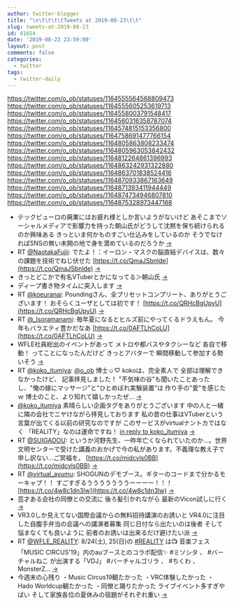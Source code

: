 ```yaml
---
author: twitter-blogger
title: "\n\t\t\t\tTweets at 2019-08-23\t\t"
slug: tweets-at-2019-08-23
id: 41654
date: '2019-08-23 23:59:00'
layout: post
comments: false
categories:
  - twitter
tags:
  - twitter-daily
---
```


https://twitter.com/o_ob/statuses/1164555564568809473 https://twitter.com/o_ob/statuses/1164555605253619713 https://twitter.com/o_ob/statuses/1164558003791548417 https://twitter.com/o_ob/statuses/1164560316358787074 https://twitter.com/o_ob/statuses/1164574815153356800 https://twitter.com/o_ob/statuses/1164758691477766154 https://twitter.com/o_ob/statuses/1164805863808233474 https://twitter.com/o_ob/statuses/1164805963053842432 https://twitter.com/o_ob/statuses/1164812264861396993 https://twitter.com/o_ob/statuses/1164863242931322880 https://twitter.com/o_ob/statuses/1164863701838524416 https://twitter.com/o_ob/statuses/1164870933867163649 https://twitter.com/o_ob/statuses/1164871393411944449 https://twitter.com/o_ob/statuses/1164874734946807810 https://twitter.com/o_ob/statuses/1164875328973447168  

*   テックビューロの廃業にはお疲れ様としか言いようがないけど あそこまでソーシャルメディアで影響力を持った朝山氏がどうして沈黙を保ち続けられるのか興味ある きっといま何かものすごい仕込みをしているのか そうでなければSNSの無い未開の地で身を潜めているのだろうか [->](https://twitter.com/o_ob/statuses/1164555564568809473)
*   RT [@NaotakaFujii](https://twitter.com/NaotakaFujii): でたよ！：イーロン・マスクの脳直結デバイスは、数々の課題を技術でねじ伏せた [https://t.co/QmaJSbnlde](https://t.co/QmaJSbnlde) [->](https://twitter.com/o_ob/statuses/1164555605253619713)
*   きっとどこかで有名VTuberとかになってる＞朝山氏 [->](https://twitter.com/o_ob/statuses/1164558003791548417)
*   ディープ書き物タイムに突入します [->](https://twitter.com/o_ob/statuses/1164560316358787074)
*   RT [@koeuranai](https://twitter.com/koeuranai): Poundingさん、全プリセットコンプリート、ありがとうございます！ おそらくユーザとしては初です！ [https://t.co/QRHcBgUpyU](https://t.co/QRHcBgUpyU) [->](https://twitter.com/o_ob/statuses/1164574815153356800)
*   RT [@_Isoramanami](https://twitter.com/_Isoramanami): 毎年夏になるとヒルズ前にやってくるドラえもん。 今年もバラエティ豊かだなあ [https://t.co/0AFTLhCoLU](https://t.co/0AFTLhCoLU) [->](https://twitter.com/o_ob/statuses/1164758691477766154)
*   WFLE社員総出のイベントがあって メトロや都バスやタクシーなど 各自で移動！ ってことになったんだけど きっとアバターで 瞬間移動して参加する勢いそう [->](https://twitter.com/o_ob/statuses/1164805863808233474)
*   RT [@koko_itumiya](https://twitter.com/koko_itumiya): [@o_ob](https://twitter.com/o_ob) 博士☺♡ kokoは、完全素人で 全部は理解できなかったけど、 記事拝見しました！ "不気味の谷"も聞いたことあったし、"俺の嫁にマッサージ"と"ひとめぼれ実験装置"は 作り手の"愛"を感じたｗ 博士のこと、より知れて嬉しかったぜ… [->](https://twitter.com/o_ob/statuses/1164805963053842432)
*   [@koko_itumiya](https://twitter.com/koko_itumiya) 素晴らしい企画タグをありがとうございます 中の人と一緒に隣の会社でニヤけながら拝見しております 私の昔の仕事はVTuberという言葉が出てくる以前の研究なのですが このサービスがvirtualナントカではなく 「REALITY」なのは運命ですね！ [in reply to koko_itumiya](https://twitter.com/koko_itumiya/statuses/1164788160854839303) [->](https://twitter.com/o_ob/statuses/1164812264861396993)
*   RT [@SUIGADOU](https://twitter.com/SUIGADOU): というか河野先生、一昨年亡くなられていたのか…。世界文明センターで受けた講義のおかげで今の私があります。不義理な教え子で申し訳ない…ご冥福を。 [https://t.co/midcvls0BB](https://t.co/midcvls0BB) [->](https://twitter.com/o_ob/statuses/1164863242931322880)
*   RT [@virtual_ayumu](https://twitter.com/virtual_ayumu): SHOGUNのデモブース。ギターのコードまで分かるモーキャプ！！ すごすぎるうううううううーーーー！！！ [https://t.co/4w8c1dn3lw](https://t.co/4w8c1dn3lw) [->](https://twitter.com/o_ob/statuses/1164863701838524416)
*   芸才ある会社の同僚との交流に 後ろ髪引かれながら 最新のVicon試しに行く [->](https://twitter.com/o_ob/statuses/1164870933867163649)
*   VR3.0しか見えてない国際会議からの無料招待講演のお誘いと VR4.0に注目した自腹手弁当の会議への講演者募集 同じ日付なら出たいのは後者 そして悩まなくても良いように 前者のお誘いは出来るだけ避けたい派 [->](https://twitter.com/o_ob/statuses/1164871393411944449)
*   RT [@WFLE_REALITY](https://twitter.com/WFLE_REALITY): 8/24(土), 25(日)の [#REALITY](https://twitter.com/search?q=%23REALITY&src=hash) は📺 音楽フェス「MUSIC CIRCUS'19」内のauブースとのコラボ配信✨ #ミソシタ 、 #バーチャルねこ が出演する「VDJ」 #バーチャルゴリラ 、 #ちくわ 、MonsterZ… [->](https://twitter.com/o_ob/statuses/1164874734946807810)
*   今週末の心残り ・Music Circus19観たかった ・VRC体験したかった ・Hado Worldcup観たかった ・同僚と踊りたかった ライブイベント多すぎやばい そして家族各位の夏休みの宿題がそれぞれ重い [->](https://twitter.com/o_ob/statuses/1164875328973447168)